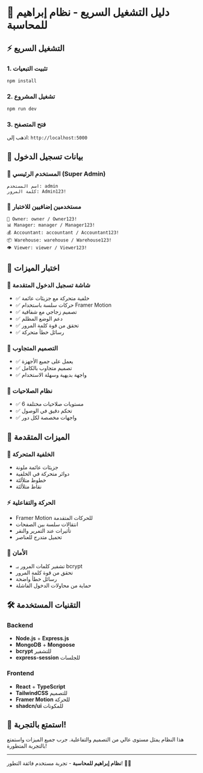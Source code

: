 # 🚀 دليل التشغيل السريع - نظام إبراهيم للمحاسبة

## ⚡ التشغيل السريع

### 1. **تثبيت التبعيات**
```bash
npm install
```

### 2. **تشغيل المشروع**
```bash
npm run dev
```

### 3. **فتح المتصفح**
اذهب إلى: `http://localhost:5000`

## 🔐 بيانات تسجيل الدخول

### 👤 **المستخدم الرئيسي (Super Admin)**
```
اسم المستخدم: admin
كلمة المرور: Admin123!
```

### 👥 **مستخدمين إضافيين للاختبار**
```
👑 Owner: owner / Owner123!
📊 Manager: manager / Manager123!
💰 Accountant: accountant / Accountant123!
📦 Warehouse: warehouse / Warehouse123!
👁️ Viewer: viewer / Viewer123!
```

## 🎯 اختبار الميزات

### 🎨 **شاشة تسجيل الدخول المتقدمة**
- ✅ خلفية متحركة مع جزيئات عائمة
- ✅ حركات سلسة باستخدام Framer Motion
- ✅ تصميم زجاجي مع شفافية
- ✅ دعم الوضع المظلم
- ✅ تحقق من قوة كلمة المرور
- ✅ رسائل خطأ متحركة

### 📱 **التصميم المتجاوب**
- ✅ يعمل على جميع الأجهزة
- ✅ تصميم متجاوب بالكامل
- ✅ واجهة بديهية وسهلة الاستخدام

### 🔐 **نظام الصلاحيات**
- ✅ 6 مستويات صلاحيات مختلفة
- ✅ تحكم دقيق في الوصول
- ✅ واجهات مخصصة لكل دور

## 🎪 الميزات المتقدمة

### 🌊 **الخلفية المتحركة**
- جزيئات عائمة ملونة
- دوائر متحركة في الخلفية
- خطوط متلألئة
- نقاط متلألئة

### ⚡ **الحركة والتفاعلية**
- Framer Motion للحركات المتقدمة
- انتقالات سلسة بين الصفحات
- تأثيرات عند التمرير والنقر
- تحميل متدرج للعناصر

### 🔐 **الأمان**
- تشفير كلمات المرور بـ bcrypt
- تحقق من قوة كلمة المرور
- رسائل خطأ واضحة
- حماية من محاولات الدخول الفاشلة

## 🛠️ التقنيات المستخدمة

### Backend
- **Node.js** + **Express.js**
- **MongoDB** + **Mongoose**
- **bcrypt** للتشفير
- **express-session** للجلسات

### Frontend
- **React** + **TypeScript**
- **TailwindCSS** للتصميم
- **Framer Motion** للحركة
- **shadcn/ui** للمكونات

## 🎉 استمتع بالتجربة!

هذا النظام يمثل مستوى عالي من التصميم والتفاعلية. جرب جميع الميزات واستمتع بالتجربة المتطورة!

---

**نظام إبراهيم للمحاسبة** - تجربة مستخدم فائقة التطور! 🚀✨
